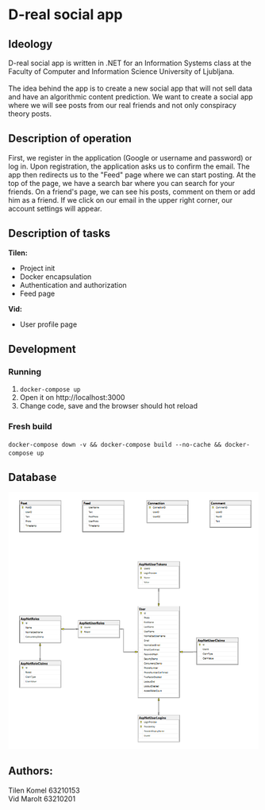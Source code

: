 # D-real social app

## Ideology

D-real social app is written in .NET for an Information Systems class at the Faculty of Computer and Information Science University of Ljubljana. <br><br>
The idea behind the app is to create a new social app that will not sell data and have an algorithmic content prediction. We want to create a social app where we will see posts from our real friends and not only conspiracy theory posts.

## Description of operation

First, we register in the application (Google or username and password) or log in. Upon registration, the application asks us to confirm the email.
The app then redirects us to the "Feed" page where we can start posting. At the top of the page, we have a search bar where you can search for your friends. On a friend's page, we can see his posts, comment on them or add him as a friend.
If we click on our email in the upper right corner, our account settings will appear.

## Description of tasks

**Tilen:**

- Project init
- Docker encapsulation
- Authentication and authorization
- Feed page

**Vid:**

- User profile page

## Development

### Running

1. `docker-compose up`
2. Open it on http://localhost:3000
3. Change code, save and the browser should hot reload

### Fresh build

`docker-compose down -v && docker-compose build --no-cache && docker-compose up`

## Database

![Databe](https://raw.githubusercontent.com/KomelT/D-real-social-app/main/images/db.png)

## Authors:

Tilen Komel 63210153 \
Vid Marolt 63210201
